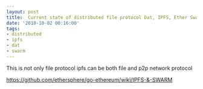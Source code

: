 ```yaml
---
layout: post
title:  Current state of distributed file protocol Dat, IPFS, Ether Swarm
date: '2018-10-02 00:16:00'
tags:
- distributed
- ipfs
- dat
- swarm
---
```


This is not only file protocol
ipfs can be both file and p2p network protocol

https://github.com/ethersphere/go-ethereum/wiki/IPFS-&-SWARM